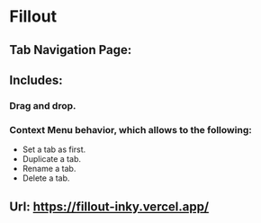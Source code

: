 # Fillout

## Tab Navigation Page: 
## Includes:
### Drag and drop.
  
### Context Menu behavior, which allows to the following: 

* Set a tab as first.
* Duplicate a tab.
* Rename a tab.
* Delete a tab.

## Url: https://fillout-inky.vercel.app/
